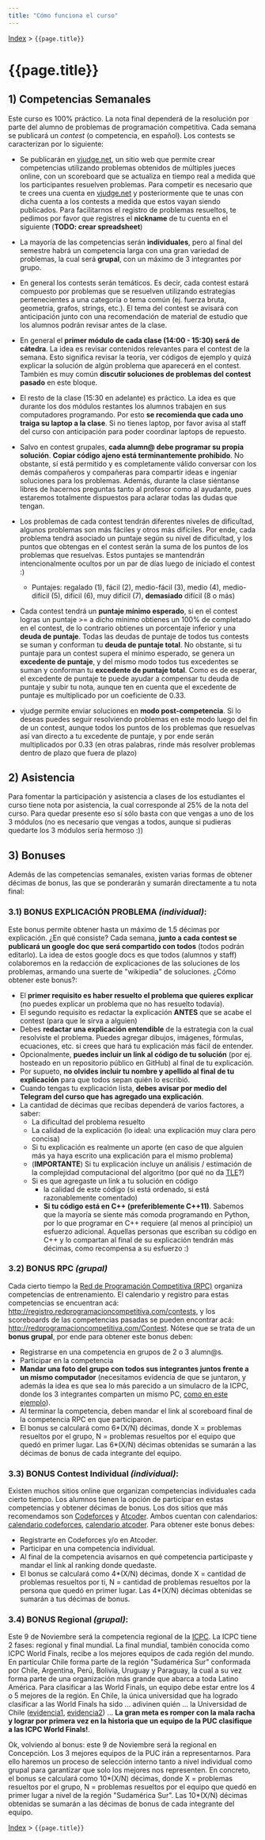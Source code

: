 ```yaml
---
title: "Cómo funciona el curso"
---
```


[Index](../index) > ```{{page.title}}```

# {{page.title}}

## 1) Competencias Semanales

Este curso es 100% práctico. La nota final dependerá de la resolución por parte del alumno de problemas de programación competitiva. Cada semana se publicará un _contest_ (o competencia, en español). Los contests se caracterizan por lo siguiente:

- Se publicarán en [vjudge.net](https://vjudge.net), un sitio web que permite crear competencias utilizando problemas obtenidos de múltiples jueces online, con un scoreboard que se actualiza en tiempo real a medida que los participantes resuelven problemas. Para competir es necesario que te crees una cuenta en [vjudge.net](https://vjudge.net) y posteriormente que te unas con dicha cuenta a los contests a medida que estos vayan siendo publicados. Para facilitarnos el registro de problemas resueltos, te pedimos por favor que registres el **nickname** de tu cuenta en el siguiente (**TODO: crear spreadsheet**)

- La mayoría de las competencias serán **individuales**, pero al final del semestre habrá un competencia larga con una gran variedad de problemas, la cual será **grupal**, con un máximo de 3 integrantes por grupo.

- En general los contests serán temáticos. Es decir, cada contest estará compuesto por problemas que se resuelven utilizando estrategias pertenecientes a una categoría o tema común (ej. fuerza bruta, geometría, grafos, strings, etc.). El tema del contest se avisará con anticipación junto con una recomendación de material de estudio que los alumnos podrán revisar antes de la clase.

- En general el **primer módulo de cada clase (14:00 - 15:30) será de cátedra**. La idea es revisar contenidos relevantes para el contest de la semana. Esto significa revisar la teoría, ver códigos de ejemplo y quizá explicar la solución de algún problema que aparecerá en el contest. También es muy común **discutir soluciones de problemas del contest pasado** en este bloque.

- El resto de la clase (15:30 en adelante) es práctico. La idea es que durante los dos módulos restantes los alumnos trabajen en sus computadores programando. Por esto **se recomienda que cada uno traiga su laptop a la clase**. Si no tienes laptop, por favor avisa al staff del curso con anticipación para poder coordinar laptops de repuesto.

- Salvo en contest grupales, **cada alumn@ debe programar su propia solución**. **Copiar código ajeno está terminantemente prohibido**. No obstante, sí está permitido y es completamente válido conversar con los demás compañeros y compañeras para compartir ideas e ingeniar soluciones para los problemas. Además, durante la clase siéntanse libres de hacernos preguntas tanto al profesor como al ayudante, pues estaremos totalmente dispuestos para aclarar todas las dudas que tengan.

- Los problemas de cada contest tendrán diferentes niveles de dificultad, algunos problemas son más fáciles y otros más difíciles. Por ende, cada problema tendrá asociado un puntaje según su nivel de dificultad, y los puntos que obtengas en el contest serán la suma de los puntos de los problemas que resuelvas. Estos puntajes se mantendrán intencionalmente ocultos por un par de días luego de iniciado el contest :)

  - Puntajes: regalado (1), fácil (2), medio-fácil (3), medio (4), medio-difícil (5), difícil (6), muy difícil (7), **demasiado** difícil (8 o más)

- Cada contest tendrá un **puntaje mínimo esperado**, si en el contest logras un puntaje >= a dicho mínimo obtienes un 100% de completado en el contest, de lo contrario obtienes un porcentaje inferior y una **deuda de puntaje**. Todas las deudas de puntaje de todos tus contests se suman y conforman tu **deuda de puntaje total**. No obstante, si tu puntaje para un contest supera el mínimo esperado, se genera un **excedente de puntaje**, y del mismo modo todos tus excedentes se suman y conforman tu **excedente de puntaje total**. Como es de esperar, el excedente de puntaje te puede ayudar a compensar tu deuda de puntaje y subir tu nota, aunque ten en cuenta que el excedente de puntaje es multiplicado por un coeficiente de 0.33.

- vjudge permite enviar soluciones en **modo post-competencia**. Si lo deseas puedes seguir resolviendo problemas en este modo luego del fin de un contest, aunque todos los puntos de los problemas que resuelvas así van directo a tu excedente de puntaje, y por ende serán multiplicados por 0.33 (en otras palabras, rinde más resolver problemas dentro de plazo que fuera de plazo)

## 2) Asistencia

Para fomentar la participación y asistencia a clases de los estudiantes el curso tiene nota por asistencia, la cual corresponde al 25% de la nota del curso. Para quedar presente eso sí sólo basta con que vengas a uno de los 3 módulos (no es necesario que vengas a todos, aunque si pudieras quedarte los 3 módulos sería hermoso :))


## 3) Bonuses

Además de las competencias semanales, existen varias formas de obtener décimas de bonus, las que se ponderarán y sumarán directamente a tu nota final:

### 3.1) BONUS EXPLICACIÓN PROBLEMA _(individual)_:
Este bonus permite obtener hasta un máximo de 1.5 décimas por explicación. ¿En qué consiste? Cada semana, **junto a cada contest se publicará un google doc que será compartido con todos** (todos podrán editarlo). La idea de estos google docs es que todos (alumnos y staff) colaboremos en la redacción de explicaciones de las soluciones de los problemas, armando una suerte de "wikipedia" de soluciones. ¿Cómo obtener este bonus?:

  - El **primer requisito es haber resuelto el problema que quieres explicar** (no puedes explicar un problema que no has resuelto todavía).
  - El segundo requisito es redactar la explicación **ANTES** que se acabe el contest (para que le sirva a alguien)
  - Debes **redactar una explicación entendible** de la estrategia con la cual resolviste el problema. Puedes agregar dibujos, imágenes, fórmulas, ecuaciones, etc. si crees que hará tu explicación más fácil de entender.
  - Opcionalmente, **puedes incluir un link al código de tu solución** (por ej. hosteado en un repositorio público en GitHub) al final de tu explicación.
  - Por supueto, **no olvides incluir tu nombre y apellido al final de tu explicación** para que todos sepan quién lo escribió.
  - Cuando tengas tu explicación lista, **debes avisar por medio del Telegram del curso que has agregado una explicación**.
  - La cantidad de décimas que recibas dependerá de varios factores, a saber:
    - La dificultad del problema resuelto
    - La calidad de la explicación (lo ideal: una explicación muy clara pero concisa)
    - Si tu explicación es realmente un aporte (en caso de que alguien más ya haya escrito una explicación para el mismo problema)
    - (**IMPORTANTE**) Si tu explicación incluye un análisis / estimación de la complejidad computacional del algoritmo (por qué no da [TLE](https://www.geeksforgeeks.org/overcome-time-limit-exceedtle/)?)
    - Si es que agregaste un link a tu solución en código
      - la calidad de este código (si está ordenado, si está razonablemente comentado)
      - **Si tu código está en C++ (preferiblemente C++11)**. Sabemos que la mayoría se siente más comoda programando en Python, por lo que programar en C++ requiere (al menos al principio) un esfuerzo adicional. Aquellas personas que escriban su código en C++ y lo compartan al final de su explicación tendrán más décimas, como recompensa a su esfuerzo :)

### 3.2) BONUS RPC _(grupal)_
Cada cierto tiempo la [Red de Programación Competitiva (RPC)](http://redprogramacioncompetitiva.com/) organiza competencias de entrenamiento. El calendario y registro para estas competencias se encuentran acá: <http://registro.redprogramacioncompetitiva.com/contests>, y los scoreboards de las competencias pasadas se pueden encontrar acá: <http://redprogramacioncompetitiva.com/Contest>. Nótese que se trata de un **bonus grupal**, por ende para obtener este bonus deben:

  - Registrarse en una competencia en grupos de 2 o 3 alumn@s.
  - Participar en la competencia
  - **Mandar una foto del grupo con todos sus integrantes juntos frente a un mismo computador** (necesitamos evidencia de que se juntaron, y además la idea es que sea lo más parecido a un simulacro de la ICPC, donde los 3 integrantes comparten un mismo PC, [como en este ejemplo](https://youtu.be/BZo23gj9ksk?t=4237)).
  - Al terminar la competencia, deben mandar el link al scoreboard final de la competencia RPC en que participaron.
  - El bonus se calculará como 6\*(X/N) décimas, donde X = problemas resueltos por el grupo, N = problemas resueltos por el equipo que quedó en primer lugar. Las 6\*(X/N) décimas obtenidas se sumarán a las décimas de bonus de cada integrante del equipo.

### 3.3) BONUS Contest Individual _(individual)_:
Existen muchos sitios online que organizan competencias individuales cada cierto tiempo. Los alumnos tienen la opción de participar en estas competencias y obtener décimas de bonus. Los dos sitios que más recomendamos son [Codeforces](https://codeforces.com/) y [Atcoder](https://atcoder.jp/). Ambos cuentan con calendarios: [calendario codeforces](http://codeforces.com/calendar), [calendario atcoder](https://atcoder.jp/calendar). Para obtener este bonus debes:
  - Registrarte en Codeforces y/o en Atcoder.
  - Participar en una competencia individual.
  - Al final de la competencia avisarnos en qué competencia participaste y mandar el link al ranking donde quedaste.
  - El bonus se calculará como 4*(X/N) décimas, donde X = cantidad de problemas resueltos por ti, N = cantidad de problemas resueltos por la persona que quedó en primer lugar. Las 4*(X/N) décimas obtenidas se sumarán a tus décimas de bonus.

### 3.4) BONUS Regional _(grupal)_:
Este 9 de Noviembre será la competencia regional de la [ICPC](https://en.wikipedia.org/wiki/International_Collegiate_Programming_Contest). La ICPC tiene 2 fases: regional y final mundial. La final mundial, también conocida como ICPC World Finals, recibe a los mejores equipos de cada región del mundo. En particular Chile forma parte de la región "Sudamérica Sur" conformada por Chile, Argentina, Perú, Bolivia, Uruguay y Paraguay, la cual a su vez forma parte de una organización más grande que abarca a toda Latino América. Para clasificar a las World Finals, un equipo debe estar entre los 4 o 5 mejores de la región. En Chile, la única universidad que ha logrado clasificar a las World Finals ha sido ... adivinen quién ... la Universidad de Chile ([evidencia1](https://www.dcc.uchile.cl/universidad_de_chile_gana_en_campeonato_de_programaci%C3%B3n_de_la_acm), [evidencia2](https://www.dcc.uchile.cl/u-chile-campeon-en-torneo-de-programacion-2017)) ... **La gran meta es romper con la mala racha y lograr por primera vez en la historia que un equipo de la PUC clasifique a las ICPC World Finals!**.

Ok, volviendo al bonus: este 9 de Noviembre será la regional en Concepción. Los 3 mejores equipos de la PUC irán a representarnos. Para ello haremos un proceso de selección interno tanto a nivel individual como grupal para garantizar que solo los mejores nos representen. En concreto, el bonus se calculará como 10\*(X/N) décimas, donde X = problemas resueltos por el grupo, N = problemas resueltos por el equipo que quedó en primer lugar a nivel de la región "Sudamérica Sur". Las 10\*(X/N) décimas obtenidas se sumarán a las décimas de bonus de cada integrante del equipo.

[Index](../index) > ```{{page.title}}```
